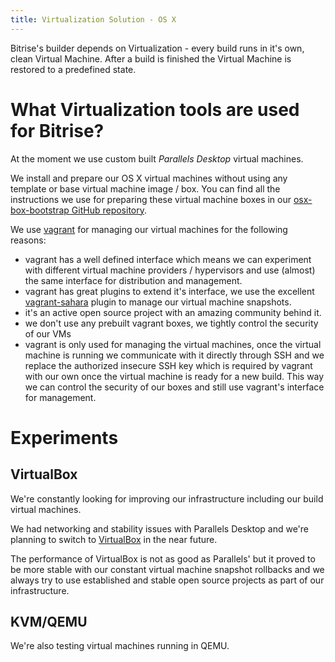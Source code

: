 ```yaml
---
title: Virtualization Solution - OS X
---
```


Bitrise's builder depends on Virtualization - every build runs in it's own, clean Virtual Machine.
After a build is finished the Virtual Machine is restored to a predefined state.


# What Virtualization tools are used for Bitrise?

At the moment we use custom built *Parallels Desktop* virtual machines. 

We install and prepare our OS X virtual machines without using any template or base virtual machine image / box. You can find all the instructions we use for preparing these virtual machine boxes in
our [osx-box-bootstrap GitHub repository](https://github.com/bitrise-io/osx-box-bootstrap).

We use [vagrant](https://www.vagrantup.com/) for managing our virtual machines for the following reasons:

* vagrant has a well defined interface which means we can experiment with different
	virtual machine providers / hypervisors and use (almost) the same interface for
	distribution and management.
* vagrant has great plugins to extend it's interface, we use the excellent [vagrant-sahara](https://github.com/jedi4ever/sahara) plugin to manage our virtual machine snapshots.
* it's an active open source project with an amazing community behind it.
* we don't use any prebuilt vagrant boxes, we tightly control the security of our VMs
* vagrant is only used for managing the virtual machines, once the virtual machine is running
	we communicate with it directly through SSH and we replace the authorized insecure SSH key
	which is required by vagrant with our own once the virtual machine is ready for a new build.
	This way we can control the security of our boxes and still use vagrant's interface
	for management.


# Experiments

## VirtualBox

We're constantly looking for improving our infrastructure including our build virtual machines.

We had networking and stability issues with Parallels Desktop and we're planning to
switch to [VirtualBox](https://www.virtualbox.org/) in the near future.

The performance of VirtualBox is not as good as Parallels' but it proved to be more
stable with our constant virtual machine snapshot rollbacks and we always try to
use established and stable open source projects as part of our infrastructure.


## KVM/QEMU

We're also testing virtual machines running in QEMU.
